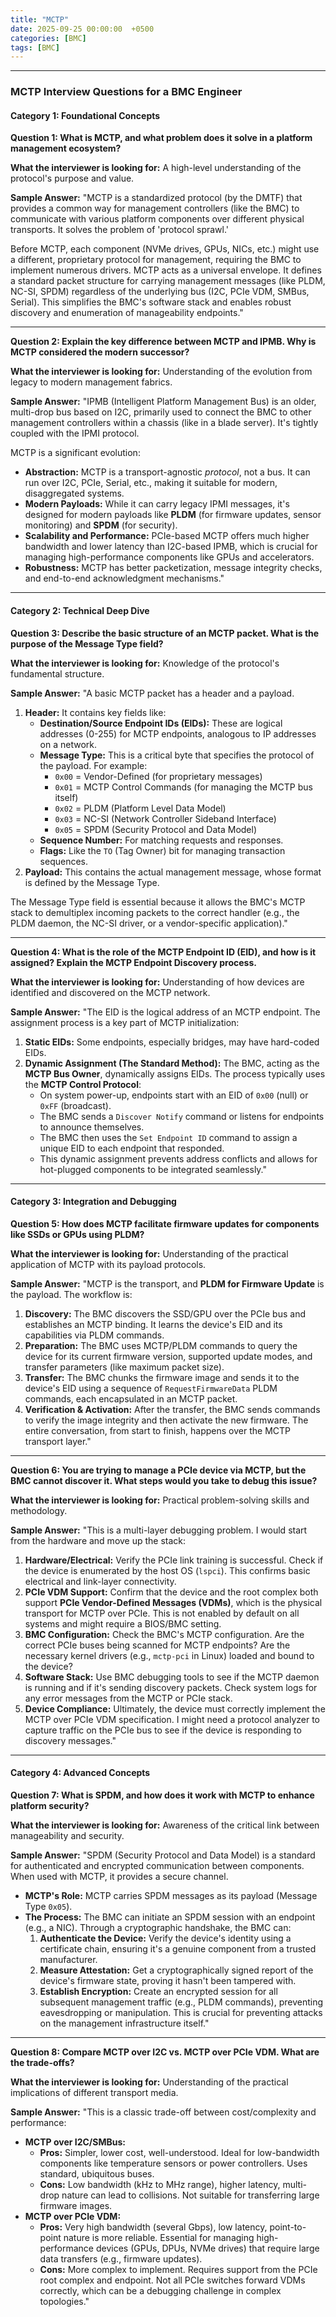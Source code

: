 ```yaml
---
title: "MCTP"
date: 2025-09-25 00:00:00  +0500
categories: [BMC]
tags: [BMC]
---
```


---

### **MCTP Interview Questions for a BMC Engineer**

#### **Category 1: Foundational Concepts**

**Question 1: What is MCTP, and what problem does it solve in a platform management ecosystem?**

**What the interviewer is looking for:** A high-level understanding of the protocol's purpose and value.

**Sample Answer:**
"MCTP is a standardized protocol (by the DMTF) that provides a common way for management controllers (like the BMC) to communicate with various platform components over different physical transports. It solves the problem of 'protocol sprawl.'

Before MCTP, each component (NVMe drives, GPUs, NICs, etc.) might use a different, proprietary protocol for management, requiring the BMC to implement numerous drivers. MCTP acts as a universal envelope. It defines a standard packet structure for carrying management messages (like PLDM, NC-SI, SPDM) regardless of the underlying bus (I2C, PCIe VDM, SMBus, Serial). This simplifies the BMC's software stack and enables robust discovery and enumeration of manageability endpoints."

---

**Question 2: Explain the key difference between MCTP and IPMB. Why is MCTP considered the modern successor?**

**What the interviewer is looking for:** Understanding of the evolution from legacy to modern management fabrics.

**Sample Answer:**
"IPMB (Intelligent Platform Management Bus) is an older, multi-drop bus based on I2C, primarily used to connect the BMC to other management controllers within a chassis (like in a blade server). It's tightly coupled with the IPMI protocol.

MCTP is a significant evolution:
*   **Abstraction:** MCTP is a transport-agnostic *protocol*, not a bus. It can run over I2C, PCIe, Serial, etc., making it suitable for modern, disaggregated systems.
*   **Modern Payloads:** While it can carry legacy IPMI messages, it's designed for modern payloads like **PLDM** (for firmware updates, sensor monitoring) and **SPDM** (for security).
*   **Scalability and Performance:** PCIe-based MCTP offers much higher bandwidth and lower latency than I2C-based IPMB, which is crucial for managing high-performance components like GPUs and accelerators.
*   **Robustness:** MCTP has better packetization, message integrity checks, and end-to-end acknowledgment mechanisms."

---

#### **Category 2: Technical Deep Dive**

**Question 3: Describe the basic structure of an MCTP packet. What is the purpose of the Message Type field?**

**What the interviewer is looking for:** Knowledge of the protocol's fundamental structure.

**Sample Answer:**
"A basic MCTP packet has a header and a payload.
1.  **Header:** It contains key fields like:
    *   **Destination/Source Endpoint IDs (EIDs):** These are logical addresses (0-255) for MCTP endpoints, analogous to IP addresses on a network.
    *   **Message Type:** This is a critical byte that specifies the protocol of the payload. For example:
        *   `0x00` = Vendor-Defined (for proprietary messages)
        *   `0x01` = MCTP Control Commands (for managing the MCTP bus itself)
        *   `0x02` = PLDM (Platform Level Data Model)
        *   `0x03` = NC-SI (Network Controller Sideband Interface)
        *   `0x05` = SPDM (Security Protocol and Data Model)
    *   **Sequence Number:** For matching requests and responses.
    *   **Flags:** Like the `TO` (Tag Owner) bit for managing transaction sequences.
2.  **Payload:** This contains the actual management message, whose format is defined by the Message Type.

The Message Type field is essential because it allows the BMC's MCTP stack to demultiplex incoming packets to the correct handler (e.g., the PLDM daemon, the NC-SI driver, or a vendor-specific application)."

---

**Question 4: What is the role of the MCTP Endpoint ID (EID), and how is it assigned? Explain the MCTP Endpoint Discovery process.**

**What the interviewer is looking for:** Understanding of how devices are identified and discovered on the MCTP network.

**Sample Answer:**
"The EID is the logical address of an MCTP endpoint. The assignment process is a key part of MCTP initialization:
1.  **Static EIDs:** Some endpoints, especially bridges, may have hard-coded EIDs.
2.  **Dynamic Assignment (The Standard Method):** The BMC, acting as the **MCTP Bus Owner**, dynamically assigns EIDs. The process typically uses the **MCTP Control Protocol**:
    *   On system power-up, endpoints start with an EID of `0x00` (null) or `0xFF` (broadcast).
    *   The BMC sends a `Discover Notify` command or listens for endpoints to announce themselves.
    *   The BMC then uses the `Set Endpoint ID` command to assign a unique EID to each endpoint that responded.
    *   This dynamic assignment prevents address conflicts and allows for hot-plugged components to be integrated seamlessly."

---

#### **Category 3: Integration and Debugging**

**Question 5: How does MCTP facilitate firmware updates for components like SSDs or GPUs using PLDM?**

**What the interviewer is looking for:** Understanding of the practical application of MCTP with its payload protocols.

**Sample Answer:**
"MCTP is the transport, and **PLDM for Firmware Update** is the payload. The workflow is:
1.  **Discovery:** The BMC discovers the SSD/GPU over the PCIe bus and establishes an MCTP binding. It learns the device's EID and its capabilities via PLDM commands.
2.  **Preparation:** The BMC uses MCTP/PLDM commands to query the device for its current firmware version, supported update modes, and transfer parameters (like maximum packet size).
3.  **Transfer:** The BMC chunks the firmware image and sends it to the device's EID using a sequence of `RequestFirmwareData` PLDM commands, each encapsulated in an MCTP packet.
4.  **Verification & Activation:** After the transfer, the BMC sends commands to verify the image integrity and then activate the new firmware. The entire conversation, from start to finish, happens over the MCTP transport layer."

---

**Question 6: You are trying to manage a PCIe device via MCTP, but the BMC cannot discover it. What steps would you take to debug this issue?**

**What the interviewer is looking for:** Practical problem-solving skills and methodology.

**Sample Answer:**
"This is a multi-layer debugging problem. I would start from the hardware and move up the stack:
1.  **Hardware/Electrical:** Verify the PCIe link training is successful. Check if the device is enumerated by the host OS (`lspci`). This confirms basic electrical and link-layer connectivity.
2.  **PCIe VDM Support:** Confirm that the device and the root complex both support **PCIe Vendor-Defined Messages (VDMs)**, which is the physical transport for MCTP over PCIe. This is not enabled by default on all systems and might require a BIOS/BMC setting.
3.  **BMC Configuration:** Check the BMC's MCTP configuration. Are the correct PCIe buses being scanned for MCTP endpoints? Are the necessary kernel drivers (e.g., `mctp-pci` in Linux) loaded and bound to the device?
4.  **Software Stack:** Use BMC debugging tools to see if the MCTP daemon is running and if it's sending discovery packets. Check system logs for any error messages from the MCTP or PCIe stack.
5.  **Device Compliance:** Ultimately, the device must correctly implement the MCTP over PCIe VDM specification. I might need a protocol analyzer to capture traffic on the PCIe bus to see if the device is responding to discovery messages."

---

#### **Category 4: Advanced Concepts**

**Question 7: What is SPDM, and how does it work with MCTP to enhance platform security?**

**What the interviewer is looking for:** Awareness of the critical link between manageability and security.

**Sample Answer:**
"SPDM (Security Protocol and Data Model) is a standard for authenticated and encrypted communication between components. When used with MCTP, it provides a secure channel.
*   **MCTP's Role:** MCTP carries SPDM messages as its payload (Message Type `0x05`).
*   **The Process:** The BMC can initiate an SPDM session with an endpoint (e.g., a NIC). Through a cryptographic handshake, the BMC can:
    1.  **Authenticate the Device:** Verify the device's identity using a certificate chain, ensuring it's a genuine component from a trusted manufacturer.
    2.  **Measure Attestation:** Get a cryptographically signed report of the device's firmware state, proving it hasn't been tampered with.
    3.  **Establish Encryption:** Create an encrypted session for all subsequent management traffic (e.g., PLDM commands), preventing eavesdropping or manipulation.
This is crucial for preventing attacks on the management infrastructure itself."

---

**Question 8: Compare MCTP over I2C vs. MCTP over PCIe VDM. What are the trade-offs?**

**What the interviewer is looking for:** Understanding of the practical implications of different transport media.

**Sample Answer:**
"This is a classic trade-off between cost/complexity and performance:
*   **MCTP over I2C/SMBus:**
    *   **Pros:** Simpler, lower cost, well-understood. Ideal for low-bandwidth components like temperature sensors or power controllers. Uses standard, ubiquitous buses.
    *   **Cons:** Low bandwidth (kHz to MHz range), higher latency, multi-drop nature can lead to collisions. Not suitable for transferring large firmware images.
*   **MCTP over PCIe VDM:**
    *   **Pros:** Very high bandwidth (several Gbps), low latency, point-to-point nature is more reliable. Essential for managing high-performance devices (GPUs, DPUs, NVMe drives) that require large data transfers (e.g., firmware updates).
    *   **Cons:** More complex to implement. Requires support from the PCIe root complex and endpoint. Not all PCIe switches forward VDMs correctly, which can be a debugging challenge in complex topologies."
